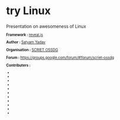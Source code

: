 <h1>try <b>Linux</b></h1>
<small>Presentation on awesomeness of Linux <small>

<strong>Framework : </strong> <a href="https://github.com/hakimel/reveal.js/">reveal.js</a>

<strong>Author : </strong> <a href="http://satyamyadav.info">Satyam Yadav</a>

<strong>Organisation : </strong> <a href="http://scrietossdg.blogspot.com">SCRIET OSSDG </a>

<strong>Forum : </strong> <a href="https://groups.google.com/forum/#!forum/scriet-ossdg">https://groups.google.com/forum/#!forum/scriet-ossdg</a>

<strong>Contributers : </strong>
<ul>
<li></li>
<li></li>
<li></li>
<li></li>
<li></li>
<li></li>
<li></li>
<li></li>
<li></li>
<li></li>
<li></li>
</ul>

